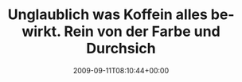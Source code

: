 ---
retweeted: false
source: <a href="http://twitter.com" rel="nofollow">Twitter Web Client</a>
entities:
  hashtags: []
  symbols: []
  user_mentions: []
  urls: []
display_text_range:
- '0'
- '120'
favorite_count: '0'
id_str: '3907386704'
truncated: false
retweet_count: '0'
id: '3907386704'
created_at: Fri Sep 11 08:10:44 +0000 2009
favorited: false
full_text: Unglaublich was Koffein alles bewirkt. Rein von der Farbe und Durchsichtigkeit
  her, würde ich Kaffee wohl nie trinken...
lang: de
tags:
- pesos/twitter
date: '2009-09-11T08:10:44+00:00'
src: https://twitter.com/bascht/status/3907386704
original_url: https://twitter.com/bascht/status/3907386704
type: twitter_tweet
text: Unglaublich was Koffein alles bewirkt. Rein von der Farbe und Durchsichtigkeit
  her, würde ich Kaffee wohl nie trinken...
title: Unglaublich was Koffein alles bewirkt. Rein von der Farbe und Durchsich

---